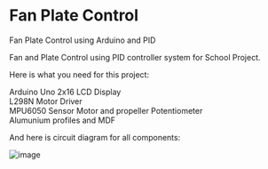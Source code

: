 # Fan Plate Control
Fan Plate Control using Arduino and PID


Fan and Plate Control using PID controller system for School Project.

Here is what you need for this project:

Arduino Uno	
2x16 LCD Display	
L298N Motor Driver	
MPU6050 Sensor
Motor and propeller
Potentiometer	
Alumunium profiles and MDF 


And here is circuit diagram for all components:

![image](https://user-images.githubusercontent.com/72810147/157124081-cddbf086-69e0-403b-8ca5-0f94f0bc8e59.png)

